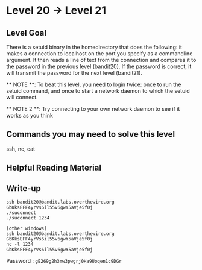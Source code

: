 # Level 20 → Level 21

## Level Goal

There is a setuid binary in the homedirectory that does the following: it makes a connection to localhost on the port you specify as a commandline argument. It then reads a line of text from the connection and compares it to the password in the previous level (bandit20). If the password is correct, it will transmit the password for the next level (bandit21).

** NOTE **: To beat this level, you need to login twice: once to run the setuid command, and once to start a network daemon to which the setuid will connect.

** NOTE 2 **: Try connecting to your own network daemon to see if it works as you think

## Commands you may need to solve this level

ssh, nc, cat

## Helpful Reading Material



## Write-up

```
ssh bandit20@bandit.labs.overthewire.org
GbKksEFF4yrVs6il55v6gwY5aVje5f0j
./suconnect
./suconnect 1234

[other windows]
ssh bandit20@bandit.labs.overthewire.org
GbKksEFF4yrVs6il55v6gwY5aVje5f0j
nc -l 1234
GbKksEFF4yrVs6il55v6gwY5aVje5f0j
```
Password : `gE269g2h3mw3pwgrj0Ha9Uoqen1c9DGr`